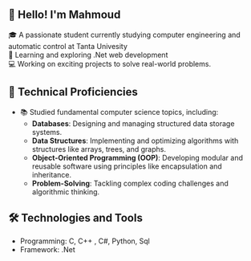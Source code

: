 ## 👋 Hello! I'm Mahmoud 
🎓 A passionate student currently studying computer engineering and automatic control at Tanta Univesity  
🌱 Learning and exploring .Net web development  
💻 Working on exciting projects to solve real-world problems.  
## 📝 Technical Proficiencies 
- 📚 Studied fundamental computer science topics, including:  
  - **Databases**: Designing and managing structured data storage systems.  
  - **Data Structures**: Implementing and optimizing algorithms with structures like arrays, trees, and graphs.  
  - **Object-Oriented Programming (OOP)**: Developing modular and reusable software using principles like encapsulation and inheritance.  
  - **Problem-Solving**: Tackling complex coding challenges and algorithmic thinking.
## 🛠️ Technologies and Tools
- Programming: C, C++ , C#, Python, Sql  
- Framework: .Net 

